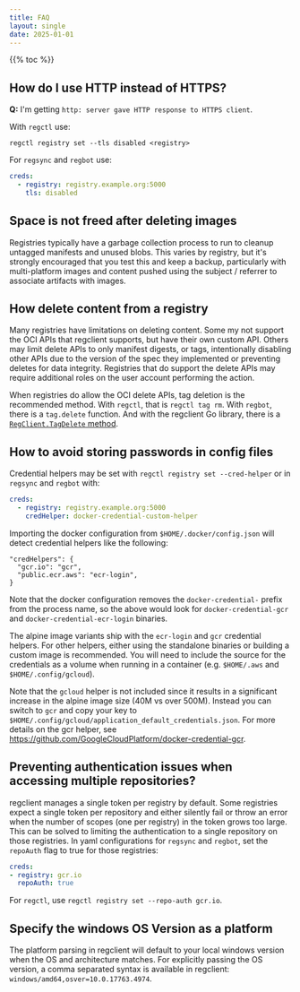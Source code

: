 ```yaml
---
title: FAQ
layout: single
date: 2025-01-01
---
```


{{% toc %}}

## How do I use HTTP instead of HTTPS?

**Q:** I'm getting `http: server gave HTTP response to HTTPS client`.

With `regctl` use:

```shell
regctl registry set --tls disabled <registry>
```

For `regsync` and `regbot` use:

```yaml
creds:
  - registry: registry.example.org:5000
    tls: disabled
```

## Space is not freed after deleting images

Registries typically have a garbage collection process to run to cleanup untagged manifests and unused blobs.
This varies by registry, but it's strongly encouraged that you test this and keep a backup, particularly with multi-platform images and content pushed using the subject / referrer to associate artifacts with images.

## How delete content from a registry

Many registries have limitations on deleting content.
Some my not support the OCI APIs that regclient supports, but have their own custom API.
Others may limit delete APIs to only manifest digests, or tags, intentionally disabling other APIs due to the version of the spec they implemented or preventing deletes for data integrity.
Registries that do support the delete APIs may require additional roles on the user account performing the action.

When registries do allow the OCI delete APIs, tag deletion is the recommended method.
With `regctl`, that is `regctl tag rm`.
With `regbot`, there is a `tag.delete` function.
And with the regclient Go library, there is a [`RegClient.TagDelete` method](https://pkg.go.dev/github.com/regclient/regclient#RegClient.TagDelete).

## How to avoid storing passwords in config files

Credential helpers may be set with `regctl registry set --cred-helper` or in `regsync` and `regbot` with:

```yaml
creds:
  - registry: registry.example.org:5000
    credHelper: docker-credential-custom-helper
```

Importing the docker configuration from `$HOME/.docker/config.json` will detect credential helpers like the following:

```jsonc
"credHelpers": {
  "gcr.io": "gcr", 
  "public.ecr.aws": "ecr-login", 
}
```

Note that the docker configuration removes the `docker-credential-` prefix from the process name, so the above would look for `docker-credential-gcr` and `docker-credential-ecr-login` binaries.

The alpine image variants ship with the `ecr-login` and `gcr` credential helpers.
For other helpers, either using the standalone binaries or building a custom image is recommended.
You will need to include the source for the credentials as a volume when running in a container (e.g. `$HOME/.aws` and `$HOME/.config/gcloud`).

Note that the `gcloud` helper is not included since it results in a significant increase in the alpine image size (40M vs over 500M).
Instead you can switch to `gcr` and copy your key to `$HOME/.config/gcloud/application_default_credentials.json`.
For more details on the gcr helper, see <https://github.com/GoogleCloudPlatform/docker-credential-gcr>.

## Preventing authentication issues when accessing multiple repositories?

regclient manages a single token per registry by default.
Some registries expect a single token per repository and either silently fail or throw an error when the number of scopes (one per registry) in the token grows too large.
This can be solved to limiting the authentication to a single repository on those registries.
In yaml configurations for `regsync` and `regbot`, set the `repoAuth` flag to true for those registries:

```yaml
creds:
- registry: gcr.io
  repoAuth: true
```

For `regctl`, use `regctl registry set --repo-auth gcr.io`.

## Specify the windows OS Version as a platform

The platform parsing in regclient will default to your local windows version when the OS and architecture matches.
For explicitly passing the OS version, a comma separated syntax is available in regclient: `windows/amd64,osver=10.0.17763.4974`.
